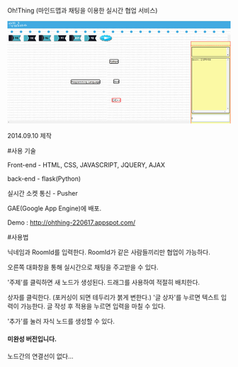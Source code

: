 Oh!Thing (마인드맵과 채팅을 이용한 실시간 협업 서비스)

![main](./gitimg/ex.jpg)

2014.09.10 제작

#사용 기술

Front-end - HTML, CSS, JAVASCRIPT, JQUERY, AJAX

back-end - flask(Python)

실시간 소켓 통신 - Pusher

GAE(Google App Engine)에 배포.

Demo : http://ohthing-220617.appspot.com/

#사용법

닉네임과 RoomId를 입력한다.
RoomId가 같은 사람들끼리만 협업이 가능하다.

오른쪽 대화창을 통해 실시간으로 채팅을 주고받을 수 있다.

'주제'를 클릭하면 새 노드가 생성된다.
드래그를 사용하여 적절히 배치한다.

상자를 클릭한다. (포커싱이 되면 테두리가 붉게 변한다.)
'글 상자'를 누르면 텍스트 입력이 가능한다.
글 작성 후 적용을 누르면 입력을 마칠 수 있다.

'추가'를 눌러 자식 노드를 생성할 수 있다.


#### 미완성 버전입니다.
노드간의 연결선이 없다...   
